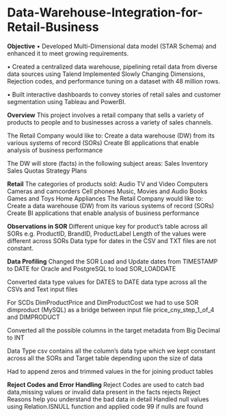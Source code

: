 # Data-Warehouse-Integration-for-Retail-Business

**Objective**
• Developed Multi-Dimensional data model (STAR Schema) and enhanced it to meet growing requirements.

• Created a centralized data warehouse, pipelining retail data from diverse data sources using Talend Implemented Slowly Changing Dimensions, Rejection codes, and performance tuning on a dataset with 48 million rows.

• Built interactive dashboards to convey stories of retail sales and customer segmentation using Tableau and PowerBI.


**Overview**
This project involves a retail company that sells a variety of products to people and to businesses across a variety of sales channels.

The Retail Company would like to: Create a data warehouse (DW) from its various systems of record (SORs) Create BI applications that enable analysis of business performance

The DW will store (facts) in the following subject areas: Sales Inventory Sales Quotas Strategy Plans

**Retail**
The categories of products sold: Audio TV and Video Computers Cameras and camcorders Cell phones Music, Movies and Audio Books Games and Toys Home Appliances The Retail Company would like to: Create a data warehouse (DW) from its various systems of record (SORs) Create BI applications that enable analysis of business performance

**Observations in SOR**
Different unique key for product’s table across all SORs e.g. ProductID, BrandID, ProductLabel
Length of the values were different across SORs
Data type for dates in the CSV and TXT files are not constant.

**Data Profiling**
Changed the SOR Load and Update dates from TIMESTAMP to DATE for Oracle and PostgreSQL to load SOR_LOADDATE

Converted data type values for DATES to DATE data type across all the CSVs and Text input files

For SCDs DimProductPrice and DimProductCost we had to use SOR dimproduct (MySQL) as a bridge between input file price_cny_step_1_of_4 and DIMPRODUCT

Converted all the possible columns in the target metadata from Big Decimal to INT

Data Type csv contains all the column’s data type which we kept constant across all the SORs and Target table depending upon the size of data

Had to append zeros and trimmed values in the for joining product tables


**Reject Codes and Error Handling**
Reject Codes are used to catch bad data,missing values or invalid data present in the facts rejects
Reject Reasons help you understand the bad data in detail
Handled null values using Relation.ISNULL function and applied code 99 if nulls are found

